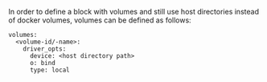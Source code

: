 In order to define a block with volumes and still use host directories instead of docker volumes, volumes can be defined as follows:
```
volumes:
  <volume-id/-name>:
    driver_opts:
      device: <host directory path>
      o: bind
      type: local
```
